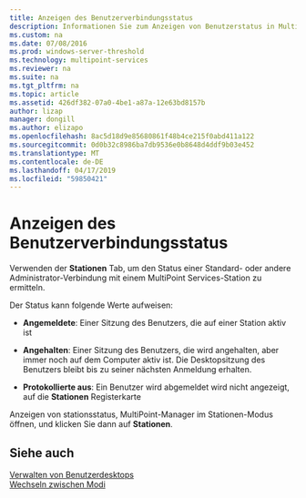 ```yaml
---
title: Anzeigen des Benutzerverbindungsstatus
description: Informationen Sie zum Anzeigen von Benutzerstatus in MultiPoint Services
ms.custom: na
ms.date: 07/08/2016
ms.prod: windows-server-threshold
ms.technology: multipoint-services
ms.reviewer: na
ms.suite: na
ms.tgt_pltfrm: na
ms.topic: article
ms.assetid: 426df382-07a0-4be1-a87a-12e63bd8157b
author: lizap
manager: dongill
ms.author: elizapo
ms.openlocfilehash: 8ac5d18d9e85680861f48b4ce215f0abd411a122
ms.sourcegitcommit: 0d0b32c8986ba7db9536e0b8648d4ddf9b03e452
ms.translationtype: MT
ms.contentlocale: de-DE
ms.lasthandoff: 04/17/2019
ms.locfileid: "59850421"
---
```

# <a name="view-user-connection-status"></a>Anzeigen des Benutzerverbindungsstatus
Verwenden der **Stationen** Tab, um den Status einer Standard- oder andere Administrator-Verbindung mit einem MultiPoint Services-Station zu ermitteln.  
  
Der Status kann folgende Werte aufweisen:  
  
-   **Angemeldete**: Einer Sitzung des Benutzers, die auf einer Station aktiv ist  
  
-   **Angehalten**: Einer Sitzung des Benutzers, die wird angehalten, aber immer noch auf dem Computer aktiv ist. Die Desktopsitzung des Benutzers bleibt bis zu seiner nächsten Anmeldung erhalten.  
  
-   **Protokollierte aus**: Ein Benutzer wird abgemeldet wird nicht angezeigt, auf die **Stationen** Registerkarte  
  
Anzeigen von stationsstatus, MultiPoint-Manager im Stationen-Modus öffnen, und klicken Sie dann auf **Stationen**.

## <a name="see-also"></a>Siehe auch  
[Verwalten von Benutzerdesktops](manage-user-desktops-using-multipoint-dashboard.md)  
[Wechseln zwischen Modi](Switch-Between-Modes.md)